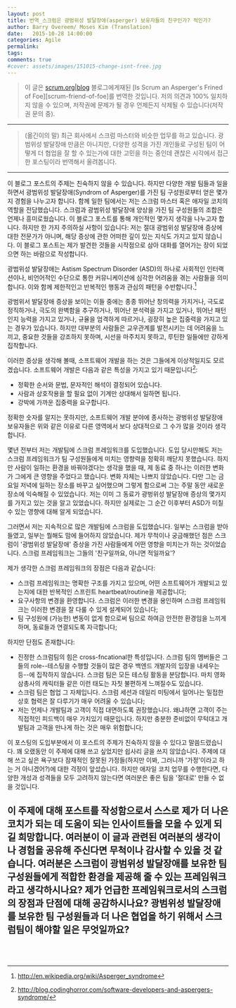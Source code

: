 ```yaml
---
layout: post
title: 번역_스크럼은 광범위성 발달장애(asperger) 보유자들의 친구인가? 적인가?
author: Barry Overeem/ Moses Kim (Translation)
date:   2015-10-28 14:00:00
categories: Agile
permalink:
tags:
comments: true
#cover: assets/images/151015-change-isnt-free.jpg
---
```


> 이 글은 [scrum.org|blog][scrum-org-blog] 블로그에게재된 [Is Scrum an Asperger's Frined of Foe][scrum-friend-of-foe]를 번역한 것입니다.
저의 의견과 100% 일치하지 않을 수 있으며, 저작권에 문제가 될 경우 언제든지 삭제될 수 있습니다(저작권 문의 중).

---

> (옮긴이의 말) 최근 회사에서 스크럼 마스터와 비슷한 업무를 하고 있습니다. 광범위성 발달장애 만큼은 아니지만, 다양한 성격을 가진 개인들로 구성된 팀이 어떻게 더 협업을 잘 할 수 있는가에 대한 고민을 하는 중인데 괜찮은 시각에서 접근한 포스팅이라 번역해서 올려봅니다.

---

이 블로그 포스트의 주제는 친숙하지 않을 수 있습니다. 하지만 다양한 개발 팀들과 일을 하면서 광범위성 발달장애(Syndrom of Asperger)를 가진 팀 구성원로부터 얻은 몇가지 경험을 나누고자 합니다. 함께 일한 팀에서는 저는 스크럼 마스터 혹은 애자일 코치의 역할을 전담했습니다.  스크럼과 광범위성 발달장애 양상을 가진 팀 구성원들의 조합은 언제나 흥미로웠습니다. 이 블로그 포스트를 통해 개인적인 몇가지 생각을 나누고자 합니다. 하지만 한 가지 주의하실 사항이 있습니다: 저는 절대 광범위성 발달장애 증상에 대한 전문가가 아니며, 해당 증상에 관한 어떠한 깊이 있는 지식도 가지고 있지 않습니다. 이 블로그 포스트는 제가 발견한 것들을 시작점으로 삼아 대화를 열어가는 장이 되었으면 하는 바람으로 작성합니다.

광범위성 발달장애는 Astism Spectrum Disorder (ASD)의 하나로 사회적인 인터랙션이나, 비언어적인 수단으로 통한 커뮤니케이션에 심각한 어려움을 겪는 사람들을 의미합니다. 이와 함께 제한적인고 반복적인 행동과 관심의 패턴을 수반합니다.[^footnote1]

광범위서 발달장애 증상을 보이는 이들 중에는 종종 뛰어난 창의력을 가지거나, 극도로 정직하거나, 극도의 완벽함을 추구하거나, 뛰어난 분석력을 가지고 있거나, 뛰어난 패턴 인지 능력을 가지고 있거나, 규율을 엄격하게 따르거나, 굉장히 높은 집중력을 가지고 있는 경우가 있습니다. 하지만 대부분의 사람들은 교우관계를 발전시키는 데 어려움을 느끼고, 중요한 것들을 강조하지 못하며, 시선을 마주치지 못하고, 루틴한 일들에만 강하게 집착합니다.

이러한 증상을 생각해 볼때, 소프트웨어 개발을 하는 것은 그들에게 이상적일지도 모르겠습니다. 소프트웨어 개발은 다음과 같은 특성을 가지고 있기 때문입니다[^footnote2]:

* 정확한 순서와 문법, 문자적인 해석이 결정되어 있습니다.
* 사람과 상호작용을 할 필요 없이 기계만 상대해서 일하면 됩니다.
* 강박에 가까운 집중력을 요구합니다.

정확한 숫자를 알지는 못하지만, 소프트웨어 개발 분야에 종사하는 광벙위성 발달장애 보유자들은 위와 같은 이유로 다른 영역에서 보다 상대적으로 그 수가 많을 것이라 생각합니다.

몇년 전부터 저는 개발팀에 스크럼 프레임워크를 도입했습니다. 도입 당시만해도 저는 스크럼 프레임워크가 팀 구성원들에게 미치는 영향력을 정확히 깨닫지 못했습니다. 하지만 사람이 일하는 환경을 바꿔야겠다는 생각을 했을 때, 제 동료 중 하나는 이러한 변화가 그에게 큰 영향을 주었다고 했습니다. 변화 자체는 나쁘지 않았습니다. 다만 그는 금요일 저녁에 일하는 장소를 바꾸고 싶어했으며 그렇게 함으로써 그는 주말 동안 새로운 장소에 익숙해질 수 있었습니다. 저는 이미 그 동료가 광벙위성 발달장애 증상의 몇가지를 가지고 있는 것을 알고 있었습니다.
하지만 실제로는 그 순간 이후부터 ASD가 미칠 수 있는 영향에 대해 알게 되었습니다.

그러면서 저는 지속적으로 많은 개발팀에 스크럼을 도입했습니다. 일부는 스크럼을 받아들였고, 일부는 뭘해도 맘에 들어하지 않았습니다. 제가 무척이나 궁금해했던 점은 스크럼이 '광범위성 발달장애' 증상을 가진 사람들에게 어떤 영향을 미치는가 하는 것이었습니다. 스크럼 프레임워크는 그들의 '친구일까요, 아니면 적일까요'?

제가 생각한 스크럼 프레임워크의 장점은 다음과 같습니다:

* 스크럼 프레임워크는 명확한 구조를 가지고 있으며, 어떤 소프트웨어가 개발되고 있는지에 대한 반복적인 스프린트 heartbeat/routine을 제공합니다;
* 요구사항의 변경을 환영합니다. 스크럼은 이러한 변경을 용인하며 스크럼 프레임워크는 이러한 변경을 잘 다룰 수 있게 설계되어 있습니다;
* 팀 구성원에 (가능한) 변동이 없게 함으로써 팀으로 하여금 안전한 환경임을 느끼게 하며, 동료들과 연결되도록 자극합니다;

하지만 단점도 존재합니다:

* 진정한 스크럼팀의 힘은 cross-fncational한 특성입니다. 스크럼 팀의 멤버들은 그들의 role--테스팅을 수행할 것들이 많은 경우 백엔드 개발자의 입장을 내세우는 등--에 집작하지 않습니다. 스크럼 팀은 모든 테스팅 활동을 분담합니다. 마치 영화 삼총사의 캐릭터들 같은 이런 태도는 자칫 불편하게 느껴질수도 있습니다.
* 스크럼 팀은 협업 그 자체입니다. 스크럼 세션과 데일리 미팅에서 일어나는 밀접한 상호 협력은 잘 다루기가 매우 어려울 수 있습니다;
* 저는 언제나 개발팀과 고객이 직접 대면하도록 권장했습니다. 왜냐하면 고객이 주는 직접적인 피드백이 매우 가치있기 때문입니다. 하지만 충분한 준비없이 무턱대고 개발팀과 고객을 만나게 하는 것은 매우 위험합니다;

이 포스팅의 도입부분에서 이 포스트의 주제가 친숙하지 않을 수 있다고 말씀드렸습니다. 꽤 오랬동안 이 주제에 대해 쓰고 싶었지만 쉽사리 글을 쓰지 않았습니다. 주제에 대해 쓰고 싶은 욕구보다 잠재적인 잘못된 가정들(하지만 이봐, 그러니까 '가정'이라고 하는 거 아니겠어?)에 대한 걱정이 앞섰습니다. 하지만 애자일 코치 업무를 수행한다면, 다양한 개성과 성격들을 모두 고려하지 않는다면 여러분은 좋은 팀을 '절대로' 만들 수 없을 것입니다.

이 주제에 대해 포스트를 작성함으로서 스스로 제가 더 나은 코치가 되는 데 도움이 되는 인사이트들을 모을 수 있게 되길 희망합니다. 여러분이 이 글과 관련된 여러분의 생각이나 경험을 공유해 주신다면 무척이나 감사할 수 있을 것 같습니다. 여러분은 스크럼이 광범위성 발달장애를 보유한 팀 구성원들에게 적합한 환경을 제공해 줄 수 있는 프레임워크라고 생각하시나요? 제가 언급한 프레임워크로서의 스크럼의 장점과 단점에 대해 공감하시나요? 광범위성 발달장애를 보유한 팀 구성원들과 더 나은 협업을 하기 위해서 스크럼팀이 해야할 일은 무엇일까요?
<br><br><br>
----

[scrum-org-blog]: http://blog.scrum.org/
[scrum-friend-or-foe]: http://blog.scrum.org/is-scrum-an-aspergers-friend-or-foe/

[^footnote1]: http://en.wikipedia.org/wiki/Asperger_syndrome
[^footnote2]: http://blog.codinghorror.com/software-developers-and-aspergers-syndrome/
